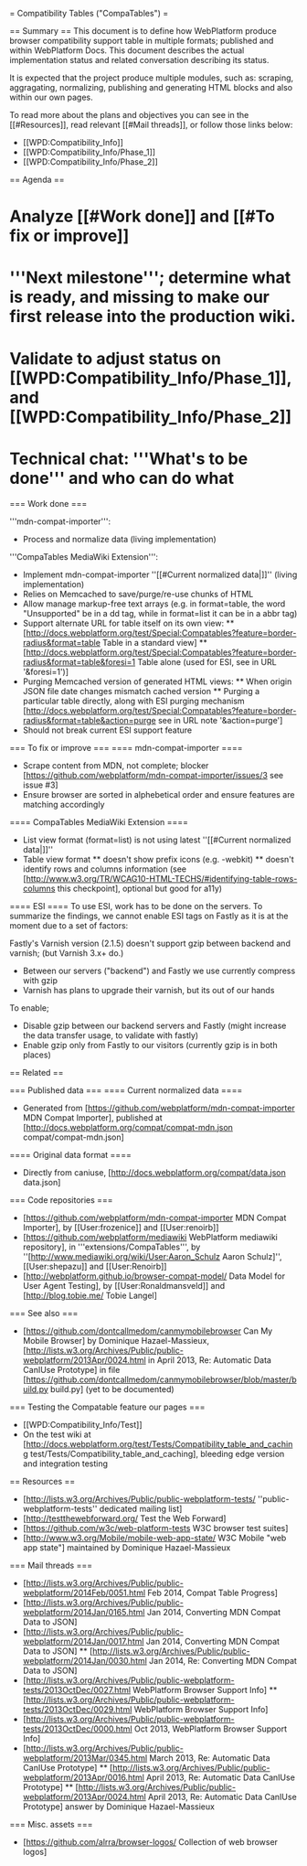 = Compatibility Tables ("CompaTables") =

== Summary ==
This document is to define how WebPlatform produce browser compatibility support table in multiple formats; published and within WebPlatform Docs. This document describes the actual implementation status and related conversation describing its status. 

It is expected that the project produce multiple modules, such as: scraping, aggragating, normalizing, publishing and generating HTML blocks and also within our own pages.

To read more about the plans and objectives you can see in the [[#Resources]], read relevant [[#Mail threads]], or follow those links below:
* [[WPD:Compatibility_Info]]
* [[WPD:Compatibility_Info/Phase_1]]
* [[WPD:Compatibility_Info/Phase_2]]

== Agenda ==

# Analyze [[#Work done]] and [[#To fix or improve]]
# '''Next milestone'''; determine what is ready, and missing to make our first release into the production wiki.
# Validate to adjust status on [[WPD:Compatibility_Info/Phase_1]], and [[WPD:Compatibility_Info/Phase_2]]
# Technical chat: '''What's to be done''' and who can do what

=== Work done ===

'''mdn-compat-importer''':
* Process and normalize data (living implementation)

'''CompaTables MediaWiki Extension''':
* Implement mdn-compat-importer ''[[#Current normalized data|]]'' (living implementation)
* Relies on Memcached to save/purge/re-use chunks of HTML
* Allow manage markup-free text arrays (e.g. in format=table, the word "Unsupported" be in a dd tag, while in format=list it can be in a abbr tag)
* Support alternate URL for table itself on its own view:
** [http://docs.webplatform.org/test/Special:Compatables?feature=border-radius&format=table Table in a standard view]
** [http://docs.webplatform.org/test/Special:Compatables?feature=border-radius&format=table&foresi=1 Table alone (used for ESI, see in URL '&foresi=1')]
* Purging Memcached version of generated HTML views:
** When origin JSON file date changes mismatch cached version
** Purging a particular table directly, along with ESI purging mechanism  [http://docs.webplatform.org/test/Special:Compatables?feature=border-radius&format=table&action=purge see in URL note '&action=purge']
* Should not break current ESI support feature

=== To fix or improve ===
==== mdn-compat-importer ====
* Scrape content from MDN, not complete; blocker [https://github.com/webplatform/mdn-compat-importer/issues/3 see issue #3]
* Ensure browser are sorted in alphebetical order and ensure features are matching accordingly

==== CompaTables MediaWiki Extension ====
* List view format (format=list) is not using latest ''[[#Current normalized data|]]'' 
* Table view format 
** doesn't show prefix icons (e.g. -webkit)
** doesn't identify rows and columns information (see [http://www.w3.org/TR/WCAG10-HTML-TECHS/#identifying-table-rows-columns this checkpoint], optional but good for a11y)

==== ESI ====
To use ESI, work has to be done on the servers. To summarize the findings, we cannot enable ESI tags on Fastly as it is at the moment due to a set of factors:

Fastly's Varnish version (2.1.5) doesn't support gzip between backend and varnish; (but Varnish 3.x+ do.)
* Between our servers ("backend") and Fastly we use currently compress with gzip
* Varnish has plans to upgrade their varnish, but its out of our hands

To enable;
* Disable gzip between our backend servers and Fastly (might increase the data transfer usage, to validate with fastly)
* Enable gzip only from Fastly to our visitors (currently gzip is in both places)


== Related ==

=== Published data  ===
==== Current normalized data ====
* Generated from [https://github.com/webplatform/mdn-compat-importer  MDN Compat Importer], published at [http://docs.webplatform.org/compat/compat-mdn.json compat/compat-mdn.json]

==== Original data format ====
* Directly from caniuse, [http://docs.webplatform.org/compat/data.json data.json]

=== Code repositories ===
* [https://github.com/webplatform/mdn-compat-importer  MDN Compat Importer], by [[User:frozenice]] and [[User:renoirb]]
* [https://github.com/webplatform/mediawiki WebPlatform mediawiki repository], in '''extensions/CompaTables''', by ''[http://www.mediawiki.org/wiki/User:Aaron_Schulz Aaron Schulz]'', [[User:shepazu]] and [[User:Renoirb]]
* [http://webplatform.github.io/browser-compat-model/ Data Model for User Agent Testing], by [[User:Ronaldmansveld]] and [http://blog.tobie.me/ Tobie Langel]


=== See also ===
* [https://github.com/dontcallmedom/canmymobilebrowser Can My Mobile Browser] by Dominique Hazael-Massieux, [http://lists.w3.org/Archives/Public/public-webplatform/2013Apr/0024.html in April 2013, Re: Automatic Data CanIUse Prototype] in file [https://github.com/dontcallmedom/canmymobilebrowser/blob/master/build.py build.py] (yet to be documented)

=== Testing the Compatable feature our pages ===
* [[WPD:Compatibility_Info/Test]]
* On the test wiki at [http://docs.webplatform.org/test/Tests/Compatibility_table_and_caching test/Tests/Compatibility_table_and_caching], bleeding edge version and integration testing


== Resources ==
* [http://lists.w3.org/Archives/Public/public-webplatform-tests/ ''public-webplatform-tests'' dedicated mailing list]
* [http://testthewebforward.org/ Test the Web Forward]
* [https://github.com/w3c/web-platform-tests W3C browser test suites]
* [http://www.w3.org/Mobile/mobile-web-app-state/ W3C Mobile "web app state"] maintained by Dominique Hazael-Massieux

=== Mail threads ===
* [http://lists.w3.org/Archives/Public/public-webplatform/2014Feb/0051.html Feb 2014, Compat Table Progress]
* [http://lists.w3.org/Archives/Public/public-webplatform/2014Jan/0165.html Jan 2014, Converting MDN Compat Data to JSON]
* [http://lists.w3.org/Archives/Public/public-webplatform/2014Jan/0017.html Jan 2014, Converting MDN Compat Data to JSON]
** [http://lists.w3.org/Archives/Public/public-webplatform/2014Jan/0030.html Jan 2014, Re: Converting MDN Compat Data to JSON]
* [http://lists.w3.org/Archives/Public/public-webplatform-tests/2013OctDec/0027.html WebPlatform Browser Support Info]
** [http://lists.w3.org/Archives/Public/public-webplatform-tests/2013OctDec/0029.html WebPlatform Browser Support Info]
* [http://lists.w3.org/Archives/Public/public-webplatform-tests/2013OctDec/0000.html Oct 2013, WebPlatform Browser Support Info]
* [http://lists.w3.org/Archives/Public/public-webplatform/2013Mar/0345.html March 2013,  Re: Automatic Data CanIUse Prototype]
** [http://lists.w3.org/Archives/Public/public-webplatform/2013Apr/0016.html April 2013,  Re: Automatic Data CanIUse Prototype]
** [http://lists.w3.org/Archives/Public/public-webplatform/2013Apr/0024.html April 2013, Re: Automatic Data CanIUse Prototype] answer by Dominique Hazael-Massieux


=== Misc. assets ===
* [https://github.com/alrra/browser-logos/ Collection of web browser logos]
